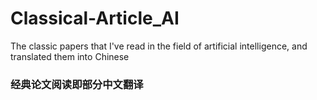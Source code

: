 # Classical-Article_AI
The classic papers that I've read in the field of artificial intelligence, and translated them into Chinese

### 经典论文阅读即部分中文翻译
